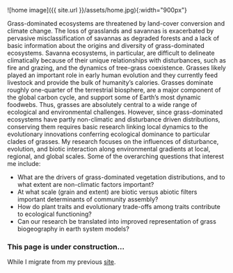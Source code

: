 ![home image]({{ site.url }}/assets/home.jpg){:width="900px"}

Grass-dominated ecosystems are threatened by land-cover conversion and climate change. The loss of grasslands and savannas is exacerbated by pervasive misclassification of savannas as degraded forests and a lack of basic information about the origins and diversity of grass-dominated ecosystems. Savanna ecosystems, in particular, are difficult to delineate climatically because of their unique relationships with disturbances, such as fire and grazing, and the dynamics of tree-grass coexistence. Grasses likely played an important role in early human evolution and they currently feed livestock and provide the bulk of humanity’s calories. Grasses dominate roughly one-quarter of the terrestrial biosphere, are a major component of the global carbon cycle, and support some of Earth’s most dynamic foodwebs. Thus, grasses are absolutely central to a wide range of ecological and environmental challenges. However, since grass-dominated ecosystems have partly non-climatic and disturbance driven distributions, conserving them requires basic research linking local dynamics to the evolutionary innovations conferring ecological dominance to particular clades of grasses. My research focuses on the influences of disturbance, evolution, and biotic interaction along environmental gradients at local, regional, and global scales. Some of the overarching questions that interest me include:

- What are the drivers of grass-dominated vegetation distributions, and to what extent are non-climatic factors important?
- At what scale (grain and extent) are biotic versus abiotic filters important determinants of community assembly?
- How do plant traits and evolutionary trade-offs among traits contribute to ecological functioning?
- Can our research be translated into improved representation of grass biogeography in earth system models?

### This page is under construction...

While I migrate from my previous [site](https://danielmgriffith.wordpress.com/).

